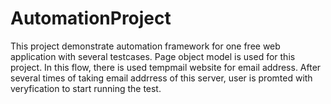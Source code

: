 # AutomationProject
This project demonstrate automation framework for one free web application with several testcases. Page object model is used for this project. In this flow, there is used tempmail website for email address. After several times of taking email addrress of this server, user is promted with veryfication to start running the test.
